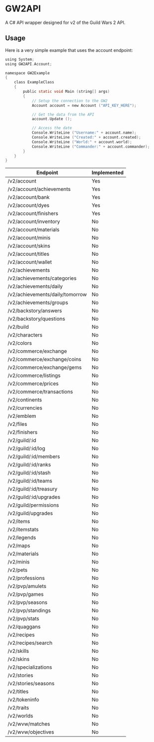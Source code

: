 # GW2API
A C# API wrapper designed for v2 of the Guild Wars 2 API.

## Usage
Here is a very simple example that uses the account endpoint:
```C
using System;
using GW2API.Account;

namespace GW2Example
{
    class ExampleClass
    {
        public static void Main (string[] args)
        {
            // Setup the connection to the GW2
            Account account = new Account ("API_KEY_HERE");

            // Get the data from the API
            account.Update ();

            // Access the date
            Console.WriteLine ("Username:" + account.name);
            Console.WriteLine ("Created:" + account.created);
            Console.WriteLine ("World:" + account.world);
            Console.WriteLine ("Commander:" + account.commander);
        }
    }
}
```

| Endpoint                        | Implemented |
|---------------------------------|-------------|
| /v2/account                     | Yes         |
| /v2/account/achievements        | Yes         |
| /v2/account/bank                | Yes         |
| /v2/account/dyes                | Yes         |
| /v2/account/finishers           | Yes         |
| /v2/account/inventory           | No          |
| /v2/account/materials           | No          |
| /v2/account/minis               | No          |
| /v2/account/skins               | No          |
| /v2/account/titles              | No          |
| /v2/account/wallet              | No          |
| /v2/achievements                | No          |
| /v2/achievements/categories     | No          |
| /v2/achievements/daily          | No          |
| /v2/achievements/daily/tomorrow | No          |
| /v2/achievements/groups         | No          |
| /v2/backstory/answers           | No          |
| /v2/backstory/questions         | No          |
| /v2/build                       | No          |
| /v2/characters                  | No          |
| /v2/colors                      | No          |
| /v2/commerce/exchange           | No          |
| /v2/commerce/exchange/coins     | No          |
| /v2/commerce/exchange/gems      | No          |
| /v2/commerce/listings           | No          |
| /v2/commerce/prices             | No          |
| /v2/commerce/transactions       | No          |
| /v2/continents                  | No          |
| /v2/currencies                  | No          |
| /v2/emblem                      | No          |
| /v2/files                       | No          |
| /v2/finishers                   | No          |
| /v2/guild/:id                   | No          |
| /v2/guild/:id/log               | No          |
| /v2/guild/:id/members           | No          |
| /v2/guild/:id/ranks             | No          |
| /v2/guild/:id/stash             | No          |
| /v2/guild/:id/teams             | No          |
| /v2/guild/:id/treasury          | No          |
| /v2/guild/:id/upgrades          | No          |
| /v2/guild/permissions           | No          |
| /v2/guild/upgrades              | No          |
| /v2/items                       | No          |
| /v2/itemstats                   | No          |
| /v2/legends                     | No          |
| /v2/maps                        | No          |
| /v2/materials                   | No          |
| /v2/minis                       | No          |
| /v2/pets                        | No          |
| /v2/professions                 | No          |
| /v2/pvp/amulets                 | No          |
| /v2/pvp/games                   | No          |
| /v2/pvp/seasons                 | No          |
| /v2/pvp/standings               | No          |
| /v2/pvp/stats                   | No          |
| /v2/quaggans                    | No          |
| /v2/recipes                     | No          |
| /v2/recipes/search              | No          |
| /v2/skills                      | No          |
| /v2/skins                       | No          |
| /v2/specializations             | No          |
| /v2/stories                     | No          |
| /v2/stories/seasons             | No          |
| /v2/titles                      | No          |
| /v2/tokeninfo                   | No          |
| /v2/traits                      | No          |
| /v2/worlds                      | No          |
| /v2/wvw/matches                 | No          |
| /v2/wvw/objectives              | No          |
